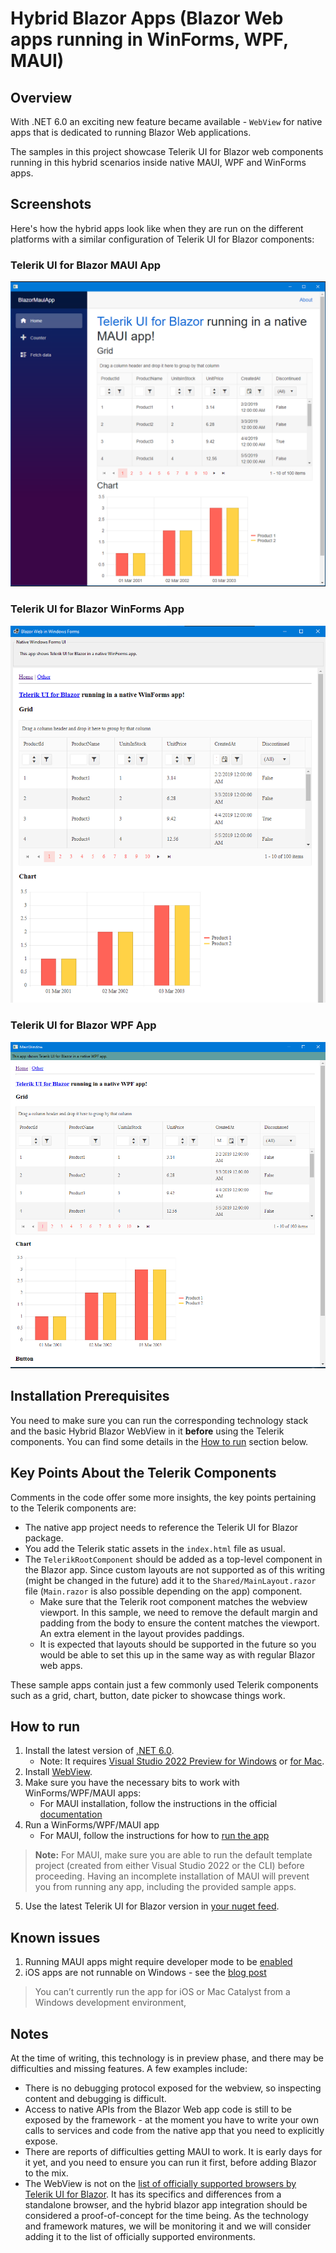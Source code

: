 # Hybrid Blazor Apps (Blazor Web apps running in WinForms, WPF, MAUI)

## Overview

With .NET 6.0 an exciting new feature became available - `WebView` for native apps that is dedicated to running Blazor Web applications.

The samples in this project showcase Telerik UI for Blazor web components running in this hybrid scenarios inside native MAUI, WPF and WinForms apps.

## Screenshots

Here's how the hybrid apps look like when they are run on the different platforms with a similar configuration of Telerik UI for Blazor components:

### Telerik UI for Blazor MAUI App

![blazor-maui-app](screenshots/blazor-maui-app.png)

### Telerik UI for Blazor WinForms App

![blazor-winforms-app](screenshots/blazor-winforms-app.png)
### Telerik UI for Blazor WPF App

![blazor-wpf-app](screenshots/blazor-wpf-app.png)

## Installation Prerequisites

You need to make sure you can run the corresponding technology stack and the basic Hybrid Blazor WebView in it **before** using the Telerik components. You can find some details in the [How to run](#how-to-run) section below.

## Key Points About the Telerik Components

Comments in the code offer some more insights, the key points pertaining to the Telerik components are:
* The native app project needs to reference the Telerik UI for Blazor package.
* You add the Telerik static assets in the `index.html` file as usual.
* The `TelerikRootComponent` should be added as a top-level component in the Blazor app. Since custom layouts are not supported as of this writing (might be changed in the future) add it to the `Shared/MainLayout.razor` file (`Main.razor` is also possible depending on the app) component.
    * Make sure that the Telerik root component matches the webview viewport. In this sample, we need to remove the default margin and padding from the body to ensure the content matches the viewport. An extra element in the layout provides paddings.
    * It is expected that layouts should be supported in the future so you would be able to set this up in the same way as with regular Blazor web apps.

These sample apps contain just a few commonly used Telerik components such as a grid, chart, button, date picker to showcase things work.

## How to run

1. Install the latest version of [.NET 6.0](https://dotnet.microsoft.com/download/dotnet/6.0/).
    * Note: It requires <a href="http://visualstudio.com/preview" target="_blank">Visual Studio 2022 Preview for Windows</a> or <a href="https://docs.microsoft.com/visualstudio/releasenotes/vs2019-mac-preview-relnotes" target="_blank">for Mac</a>.
1. Install [WebView](https://devblogs.microsoft.com/aspnet/asp-net-core-updates-in-net-6-preview-3/#blazorwebview-controls-for-wpf-windows-forms).
1. Make sure you have the necessary bits to work with WinForms/WPF/MAUI apps:
    * For MAUI installation, follow the instructions in the official [documentation](https://docs.microsoft.com/en-us/dotnet/maui/get-started/installation)
1. Run a WinForms/WPF/MAUI app
    * For MAUI, follow the instructions for how to [run the app](https://docs.microsoft.com/en-us/dotnet/maui/get-started/first-app?pivots=windows)
> **Note:** For MAUI, make sure you are able to run the default template project (created from either Visual Studio 2022 or the CLI) before proceeding. Having an incomplete installation of MAUI will prevent you from running any app, including the provided sample apps.
5. Use the latest Telerik UI for Blazor version in [your nuget feed](https://docs.telerik.com/blazor-ui/installation/nuget).

## Known issues

1. Running MAUI apps might require developer mode to be [enabled](https://stackoverflow.com/questions/36324300/ensure-that-target-device-has-developer-mode-enabled-could-not-obtain-a-develop)
1. iOS apps are not runnable on Windows - see the [blog post](https://devblogs.microsoft.com/aspnet/asp-net-core-updates-in-net-6-preview-4/#ios-and-mac-catalyst)
> You can’t currently run the app for iOS or Mac Catalyst from a Windows development environment,


## Notes

At the time of writing, this technology is in preview phase, and there may be difficulties and missing features. A few examples include:

* There is no debugging protocol exposed for the webview, so inspecting content and debugging is difficult.
* Access to native APIs from the Blazor Web app code is still to be exposed by the framework - at the moment you have to write your own calls to services and code from the native app that you need to explicitly expose.
* There are reports of difficulties getting MAUI to work. It is early days for it yet, and you need to ensure you can run it first, before adding Blazor to the mix.
* The WebView is not on the [list of officially supported browsers by Telerik UI for Blazor](https://docs.telerik.com/blazor-ui/browser-support). It has its specifics and differences from a standalone browser, and the hybrid blazor app integration should be considered a proof-of-concept for the time being. As the technology and framework matures, we will be monitoring it and we will consider adding it to the list of officially supported environments.
